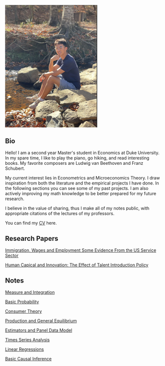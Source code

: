 <img src="image/picture.png" alt="Description" class="img-fluid" style="width:300px;">


## Bio


Hello! I am a second year Master's student in Economics at Duke University. In my spare time, I like to play the piano, go hiking, and read interesting books. My favorite composers are Ludwig van Beethoven and Franz Schubert.

My current interest lies in Econometrics and Microeconomics Theory. I draw inspiration from both the literature and the empirical projects I have done. In the following sections you can see some of my past projects. I am also actively improving my math knowledge to be better prepared for my future research.

I believe in the value of sharing, thus I make all of my notes public, with appropriate citations of the lectures of my professors.

You can find my [CV](https:\\BillRZhao.github.io/notes/CV-Runzhe%20Zhao.pdf) here.


## Research Papers
[Immigration, Wages and Employment Some Evidence From the US Service Sector](https:\\BillRZhao.github.io/papers/writing-sample-thesis.pdf) 

[Human Capical and Innovation: The Effect of Talent Introduction Policy](https:\\BillRZhao.github.io/papers/graduation_thesis.pdf) 


## Notes
[Measure and Integration](https:\\BillRZhao.github.io/notes/MATH631.pdf) 

[Basic Probability](https:\\BillRZhao.github.io/notes/MATH740.pdf)

[Consumer Theory](https:\\BillRZhao.github.io/notes/Consumer%20Theory.pdf)

[Production and General Equilibrium](https:\\BillRZhao.github.io/notes/Production%20and%20General%20Equilibrium.pdf)

[Estimators and Panel Data Model](https:\\BillRZhao.github.io/notes/Estimators%20and%20Panel%20Data%20Model.pdf)

[Times Series Analysis](https:\\BillRZhao.github.io/notes/Time%20Series%20Analysis.pdf)

[Linear Regressions](https:\\BillRZhao.github.io/notes/Linear%20Regressions.pdf)

[Basic Causal Inference](https:\\BillRZhao.github.io/notes/Basic%20Causal%20Inference.pdf)
